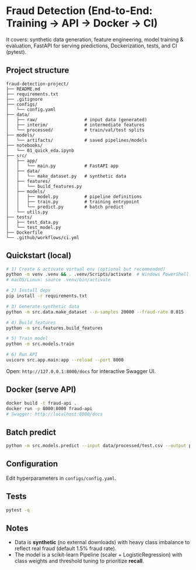# Fraud Detection (End-to-End: Training → API → Docker → CI)


It covers: synthetic data generation, feature engineering, model training & evaluation, FastAPI for serving predictions, Dockerization, tests, and CI (pytest).

## Project structure

```
fraud-detection-project/
├── README.md
├── requirements.txt
├── .gitignore
├── configs/
│   └── config.yaml
├── data/
│   ├── raw/                  # input data (generated)
│   ├── interim/              # intermediate features
│   └── processed/            # train/val/test splits
├── models/
│   └── artifacts/            # saved pipelines/models
├── notebooks/
│   └── 01_quick_eda.ipynb
├── src/
│   ├── app/
│   │   └── main.py           # FastAPI app
│   ├── data/
│   │   └── make_dataset.py   # synthetic data
│   ├── features/
│   │   └── build_features.py
│   ├── models/
│   │   ├── model.py          # pipeline definitions
│   │   ├── train.py          # training entrypoint
│   │   └── predict.py        # batch predict
│   └── utils.py
├── tests/
│   ├── test_data.py
│   └── test_model.py
├── Dockerfile
└── .github/workflows/ci.yml
```

## Quickstart (local)

```bash
# 1) Create & activate virtual env (optional but recommended)
python -m venv .venv && . .venv/Scripts/activate  # Windows PowerShell: .\.venv\Scripts\Activate.ps1
# macOS/Linux: source .venv/bin/activate

# 2) Install deps
pip install -r requirements.txt

# 3) Generate synthetic data
python -m src.data.make_dataset --n-samples 20000 --fraud-rate 0.015

# 4) Build features
python -m src.features.build_features

# 5) Train model
python -m src.models.train

# 6) Run API
uvicorn src.app.main:app --reload --port 8000
```

Open: `http://127.0.0.1:8000/docs` for interactive Swagger UI.

## Docker (serve API)

```bash
docker build -t fraud-api .
docker run -p 8000:8000 fraud-api
# Swagger: http://localhost:8000/docs
```

## Batch predict

```bash
python -m src.models.predict --input data/processed/test.csv --output predictions.csv
```

## Configuration

Edit hyperparameters in `configs/config.yaml`.

## Tests

```bash
pytest -q
```

## Notes
- Data is **synthetic** (no external downloads) with heavy class imbalance to reflect real fraud (default 1.5% fraud rate).
- The model is a scikit-learn Pipeline (scaler + LogisticRegression) with class weights and threshold tuning to prioritize **recall**.
